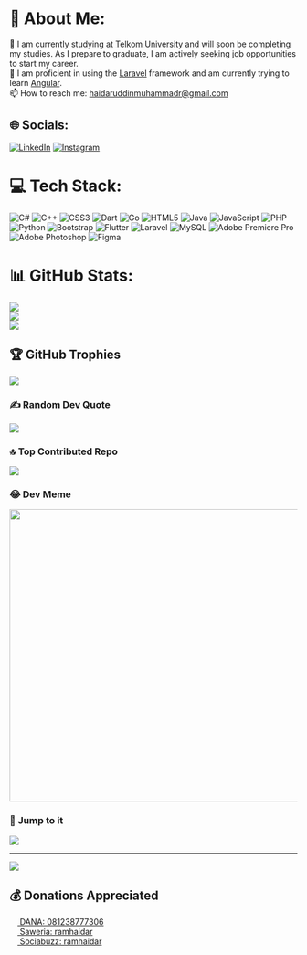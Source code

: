 # 💫 About Me:
🔭 I am currently studying at [Telkom University](https://telkomuniversity.ac.id/) and will soon be completing my studies. As I prepare to graduate, I am actively seeking job opportunities to start my career.<br>🌱 I am proficient in using the [Laravel](https://laravel.com/) framework and am currently trying to learn [Angular](https://angular.dev/).<br>📫 How to reach me: haidaruddinmuhammadr@gmail.com


## 🌐 Socials:
[![LinkedIn](https://img.shields.io/badge/LinkedIn-%230077B5.svg?logo=linkedin&logoColor=white)](https://linkedin.com/in/ramhaidar) 
[![Instagram](https://img.shields.io/badge/Instagram-%23E4405F.svg?logo=Instagram&logoColor=white)](https://instagram.com/ramhaidar_) 

# 💻 Tech Stack:
![C#](https://img.shields.io/badge/c%23-%23239120.svg?style=for-the-badge&logo=c-sharp&logoColor=white) ![C++](https://img.shields.io/badge/c++-%2300599C.svg?style=for-the-badge&logo=c%2B%2B&logoColor=white) ![CSS3](https://img.shields.io/badge/css3-%231572B6.svg?style=for-the-badge&logo=css3&logoColor=white) ![Dart](https://img.shields.io/badge/dart-%230175C2.svg?style=for-the-badge&logo=dart&logoColor=white) ![Go](https://img.shields.io/badge/go-%2300ADD8.svg?style=for-the-badge&logo=go&logoColor=white) ![HTML5](https://img.shields.io/badge/html5-%23E34F26.svg?style=for-the-badge&logo=html5&logoColor=white) ![Java](https://img.shields.io/badge/java-%23ED8B00.svg?style=for-the-badge&logo=java&logoColor=white) ![JavaScript](https://img.shields.io/badge/javascript-%23323330.svg?style=for-the-badge&logo=javascript&logoColor=%23F7DF1E) ![PHP](https://img.shields.io/badge/php-%23777BB4.svg?style=for-the-badge&logo=php&logoColor=white) ![Python](https://img.shields.io/badge/python-3670A0?style=for-the-badge&logo=python&logoColor=ffdd54) ![Bootstrap](https://img.shields.io/badge/bootstrap-%23563D7C.svg?style=for-the-badge&logo=bootstrap&logoColor=white) ![Flutter](https://img.shields.io/badge/Flutter-%2302569B.svg?style=for-the-badge&logo=Flutter&logoColor=white) ![Laravel](https://img.shields.io/badge/laravel-%23FF2D20.svg?style=for-the-badge&logo=laravel&logoColor=white) ![MySQL](https://img.shields.io/badge/mysql-%2300f.svg?style=for-the-badge&logo=mysql&logoColor=white) ![Adobe Premiere Pro](https://img.shields.io/badge/Adobe%20Premiere%20Pro-9999FF.svg?style=for-the-badge&logo=Adobe%20Premiere%20Pro&logoColor=white) ![Adobe Photoshop](https://img.shields.io/badge/adobephotoshop-%2331A8FF.svg?style=for-the-badge&logo=adobephotoshop&logoColor=white) 	![Figma](https://img.shields.io/badge/figma-%23F24E1E.svg?style=for-the-badge&logo=figma&logoColor=white)
# 📊 GitHub Stats:
![](https://github-readme-stats.vercel.app/api?username=ramhaidar&theme=gotham&hide_border=false&include_all_commits=true&count_private=true)<br/>
![](https://github-readme-streak-stats.herokuapp.com/?user=ramhaidar&theme=gotham&hide_border=false)<br/>
![](https://github-readme-stats.vercel.app/api/top-langs/?username=ramhaidar&theme=gotham&hide_border=false&include_all_commits=true&count_private=true&layout=compact)

## 🏆 GitHub Trophies
![](https://github-profile-trophy.vercel.app/?username=ramhaidar&theme=gitdimmed&no-frame=false&no-bg=false&margin-w=4)

### ✍️ Random Dev Quote
![](https://quotes-github-readme.vercel.app/api?type=horizontal&theme=gruvbox)

### 🔝 Top Contributed Repo
![](https://github-contributor-stats.vercel.app/api?username=ramhaidar&limit=5&theme=tokyonight&combine_all_yearly_contributions=true)

### 😂 Dev Meme
<img src="https://img-9gag-fun.9cache.com/photo/a7qq23A_700bwp.webp" width="512px"/>

### 🗿 Jump to it
[![](https://github.com/saadeghi/saadeghi/blob/master/dino.gif?raw=true)](https://visitcount.itsvg.in)

---

[![](https://visitcount.itsvg.in/api?id=ramhaidar&icon=5&color=0)](https://visitcount.itsvg.in)

  ## 💰 Donations Appreciated
  [<img src="https://play-lh.googleusercontent.com/v0UW49SrkxIzfRRhYArIJvP456-QeKT9-1Yxk19gwJESPidGAnJS7n7_sHZe81NpX_E" width="14" height="14"> DANA: 081238777306](https://link.dana.id/qr/fvxhb278)  
  [<img src="https://substackcdn.com/image/fetch/f_auto,q_auto:good,fl_progressive:steep/https%3A%2F%2Fbucketeer-e05bbc84-baa3-437e-9518-adb32be77984.s3.amazonaws.com%2Fpublic%2Fimages%2F01c81f8c-18c9-47d7-b7ad-c04058016626_225x225.png" width="14" height="14"> Saweria: ramhaidar](https://saweria.co/ramhaidar)  
  [<img src="https://sociabuzz.s3.ap-southeast-1.amazonaws.com//account/image/logo.png" width="14" height="14"> Sociabuzz: ramhaidar](https://sociabuzz.com/ramhaidar)  
